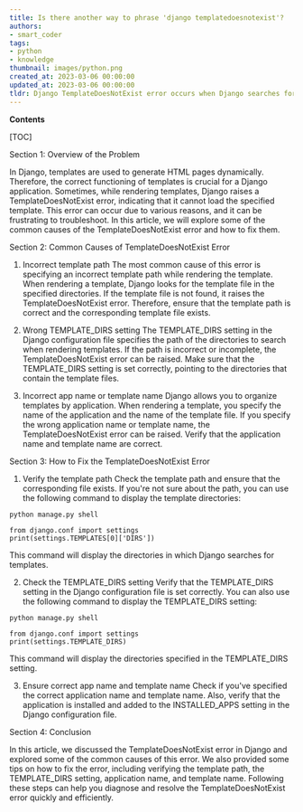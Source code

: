 ```yaml
---
title: Is there another way to phrase 'django templatedoesnotexist'?
authors:
- smart_coder
tags:
- python
- knowledge
thumbnail: images/python.png
created_at: 2023-03-06 00:00:00
updated_at: 2023-03-06 00:00:00
tldr: Django TemplateDoesNotExist error occurs when Django searches for a template file that does not exist in the specified directory paths.
---
```


**Contents**

[TOC]

Section 1: Overview of the Problem

In Django, templates are used to generate HTML pages dynamically. Therefore, the correct functioning of templates is crucial for a Django application. Sometimes, while rendering templates, Django raises a TemplateDoesNotExist error, indicating that it cannot load the specified template. This error can occur due to various reasons, and it can be frustrating to troubleshoot. In this article, we will explore some of the common causes of the TemplateDoesNotExist error and how to fix them.

Section 2: Common Causes of TemplateDoesNotExist Error

1. Incorrect template path
The most common cause of this error is specifying an incorrect template path while rendering the template. When rendering a template, Django looks for the template file in the specified directories. If the template file is not found, it raises the TemplateDoesNotExist error. Therefore, ensure that the template path is correct and the corresponding template file exists.

2. Wrong TEMPLATE_DIRS setting
The TEMPLATE_DIRS setting in the Django configuration file specifies the path of the directories to search when rendering templates. If the path is incorrect or incomplete, the TemplateDoesNotExist error can be raised. Make sure that the TEMPLATE_DIRS setting is set correctly, pointing to the directories that contain the template files.

3. Incorrect app name or template name
Django allows you to organize templates by application. When rendering a template, you specify the name of the application and the name of the template file. If you specify the wrong application name or template name, the TemplateDoesNotExist error can be raised. Verify that the application name and template name are correct.

Section 3: How to Fix the TemplateDoesNotExist Error

1. Verify the template path
Check the template path and ensure that the corresponding file exists. If you're not sure about the path, you can use the following command to display the template directories:

```
python manage.py shell

from django.conf import settings
print(settings.TEMPLATES[0]['DIRS'])
```

This command will display the directories in which Django searches for templates.

2. Check the TEMPLATE_DIRS setting
Verify that the TEMPLATE_DIRS setting in the Django configuration file is set correctly. You can also use the following command to display the TEMPLATE_DIRS setting:

```
python manage.py shell

from django.conf import settings
print(settings.TEMPLATE_DIRS)
```

This command will display the directories specified in the TEMPLATE_DIRS setting.

3. Ensure correct app name and template name
Check if you've specified the correct application name and template name. Also, verify that the application is installed and added to the INSTALLED_APPS setting in the Django configuration file. 

Section 4: Conclusion

In this article, we discussed the TemplateDoesNotExist error in Django and explored some of the common causes of this error. We also provided some tips on how to fix the error, including verifying the template path, the TEMPLATE_DIRS setting, application name, and template name. Following these steps can help you diagnose and resolve the TemplateDoesNotExist error quickly and efficiently.
